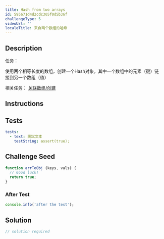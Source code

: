 ```yaml
---
title: Hash from two arrays
id: 595671d4d2cdc305f0d5b36f
challengeType: 5
videoUrl: ''
localeTitle: 来自两个数组的哈希
---
```


## Description
<section id="description">任务： <p>使用两个相等长度的数组，创建一个Hash对象，其中一个数组中的元素（键）链接到另一个数组（值） </p>相关任务： <a href="http://rosettacode.org/wiki/Associative arrays/Creation" title="关联数组/创建">关联数组/创建</a> </section>

## Instructions
<section id="instructions">
</section>

## Tests
<section id='tests'>

```yml
tests:
  - text: 測試文本
    testString: assert(true);

```

</section>

## Challenge Seed
<section id='challengeSeed'>

<div id='js-seed'>

```js
function arrToObj (keys, vals) {
  // Good luck!
  return true;
}

```

</div>


### After Test
<div id='js-teardown'>

```js
console.info('after the test');
```

</div>

</section>

## Solution
<section id='solution'>

```js
// solution required
```
</section>
